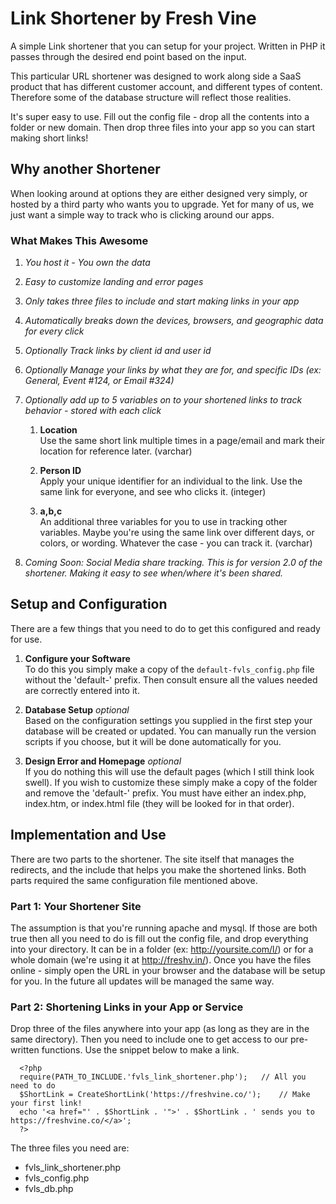 # Link Shortener by Fresh Vine

A simple Link shortener that you can setup for your project. Written in PHP it passes through the desired end point based on the input.  
  
This particular URL shortener was designed to work along side a SaaS product that has different customer account, and different types of content. Therefore some of the database structure will reflect those realities.  
  
It's super easy to use. Fill out the config file - drop all the contents into a folder or new domain. Then drop three files into your app so you can start making short links!  
  
## Why another Shortener  

When looking around at options they are either designed very simply, or hosted by a third party who wants you to upgrade. Yet for many of us, we just want a simple way to track who is clicking around our apps.  
  
### What Makes This Awesome

1. *You host it - You own the data*  

1. *Easy to customize landing and error pages*  

1. *Only takes three files to include and start making links in your app*  

1. *Automatically breaks down the devices, browsers, and geographic data for every click*

1. *Optionally Track links by client id and user id*  

1. *Optionally Manage your links by what they are for, and specific IDs (ex: General, Event #124, or Email #324)*  

1. *Optionally add up to 5 variables on to your shortened links to track behavior - stored with each click*
	1.  **Location**  
	Use the same short link multiple times in a page/email and mark their location for reference later. (varchar)  
	
	1.  **Person ID**  
	Apply your unique identifier for an individual to the link. Use the same link for everyone, and see who clicks it. (integer)  
	
	1.  **a,b,c**  
	An additional three variables for you to use in tracking other variables. Maybe you're using the same link over different days, or colors, or wording. Whatever the case - you can track it. (varchar)  

1. *Coming Soon: Social Media share tracking. This is for version 2.0 of the shortener. Making it easy to see when/where it's been shared.*

## Setup and Configuration  
 
There are a few things that you need to do to get this configured and ready for use.  
  
1. **Configure your Software**  
To do this you simply make a copy of the `default-fvls_config.php` file without the 'default-' prefix. Then consult ensure all the values needed are correctly entered into it.

1. **Database Setup** *optional*  
Based on the configuration settings you supplied in the first step your database will be created or updated. You can manually run the version scripts if you choose, but it will be done automatically for you.

1. **Design Error and Homepage** *optional*  
If you do nothing this will use the default pages (which I still think look swell). If you wish to customize these simply make a copy of the folder and remove the 'default-' prefix. You must have either an index.php, index.htm, or index.html file (they will be looked for in that order). 


## Implementation and Use  
  
There are two parts to the shortener. The site itself that manages the redirects, and the include that helps you make the shortened links. Both parts required the same configuration file mentioned above.  

### Part 1: Your Shortener Site  
  
The assumption is that you're running apache and mysql. If those are both true then all you need to do is fill out the config file, and drop everything into your directory. It can be in a folder (ex: http://yoursite.com/l/) or for a whole domain (we're using it at http://freshv.in/). Once you have the files online - simply open the URL in your browser and the database will be setup for you. In the future all updates will be managed the same way.  

### Part 2: Shortening Links in your App or Service  
  
Drop three of the files anywhere into your app (as long as they are in the same directory). Then you need to include one to get access to our pre-written functions. Use the snippet below to make a link.

	  <?php
	  require(PATH_TO_INCLUDE.'fvls_link_shortener.php');	// All you need to do
	  $ShortLink = CreateShortLink('https://freshvine.co/');	// Make your first link!
	  echo '<a href="' . $ShortLink . '">' . $ShortLink . ' sends you to https://freshvine.co/</a>';
	  ?>

The three files you need are:  

*   fvls\_link_shortener.php  
*   fvls_config.php  
*   fvls_db.php  
